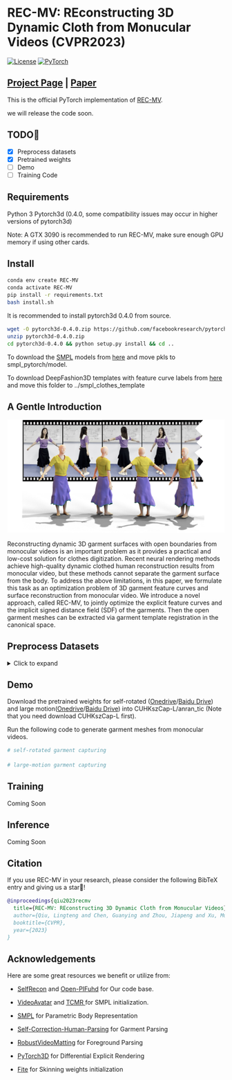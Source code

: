 # REC-MV: REconstructing 3D Dynamic Cloth from Monucular Videos (CVPR2023)

[![License](https://img.shields.io/badge/License-Apache_2.0-blue.svg)](https://opensource.org/licenses/Apache-2.0) 
<a href="https://pytorch.org/get-started/locally/"><img alt="PyTorch" src="https://img.shields.io/badge/PyTorch-ee4c2c?logo=pytorch&logoColor=white"></a>

## [Project Page](https://lingtengqiu.github.io/2023/REC-MV/) | [Paper](https://lingtengqiu.github.io/2023/REC-MV/) 

This is the official PyTorch implementation of [REC-MV](https://lingtengqiu.github.io/2023/REC-MV/).

we will release the code soon.

## TODO:triangular_flag_on_post:

- [x] Preprocess datasets
- [x] Pretrained weights
- [ ] Demo
- [ ] Training Code

## Requirements

Python 3
Pytorch3d (0.4.0, some compatibility issues may occur in higher versions of pytorch3d)

Note: A GTX 3090 is recommended to run REC-MV, make sure enough GPU memory if using other cards.

## Install
```bash
conda env create REC-MV
conda activate REC-MV
pip install -r requirements.txt
bash install.sh
```

It is recommended to install pytorch3d 0.4.0 from source.

```bash
wget -O pytorch3d-0.4.0.zip https://github.com/facebookresearch/pytorch3d/archive/refs/tags/v0.4.0.zip
unzip pytorch3d-0.4.0.zip
cd pytorch3d-0.4.0 && python setup.py install && cd ..
```

To download the [SMPL](https://smpl.is.tue.mpg.de/) models from [here](https://mailustceducn-my.sharepoint.com/:f:/g/personal/jby1993_mail_ustc_edu_cn/EqosuuD2slZCuZeVI2h4RiABguiaB4HkUBusnn_0qEhWjQ?e=c6r4KS) and move pkls to smpl_pytorch/model.

To download DeepFashion3D templates with feature curve labels from [here](https://cuhko365-my.sharepoint.com/:u:/g/personal/220019047_link_cuhk_edu_cn/EV_AEn_SO0FBuMQUClRCR3IB0FMiOQQgHaCb-cKpUgKjow?e=bnyFyi) and  move this folder to ../smpl_clothes_template



## A Gentle Introduction

![](./figs/teaser.png)

Reconstructing dynamic 3D garment surfaces with open boundaries from monocular videos is an important problem as it provides a practical and low-cost solution for clothes digitization. Recent neural rendering methods achieve high-quality dynamic clothed human reconstruction results from monocular video, but these methods cannot separate the garment surface from the body. To address the above limitations, in this paper, we formulate this task as an optimization problem of 3D garment feature curves and surface reconstruction from monocular video. We introduce a novel approach, called REC-MV, to jointly optimize the explicit feature curves and the implicit signed distance field (SDF) of the garments. Then the open garment meshes can be extracted via garment template registration in the canonical space. 



## Preprocess Datasets

<details>
<summary> Click to expand </summary>

#### SMPL Prediction

The preprocessing of  dataset is described here. If you want to optimize your own data, you can run [VideoAvatar](https://graphics.tu-bs.de/people-snapshot) or [TCMR ](https://github.com/hongsukchoi/TCMR_RELEASE)to get the initial SMPL estimation. Surely,  you can use your own SMPL initialization and normal prediction method then use REC-MV to reconstruct.

#### Normal map Prediction

To enable our normal optimization, you have to install [PIFuHD](https://shunsukesaito.github.io/PIFuHD/) and [Lightweight Openpose](https://github.com/Daniil-Osokin/lightweight-human-pose-estimation.pytorch) in your $ROOT1 and $ROOT2 first. Then copy generate_normals.py and generate_boxs.py to $ROOT1 and $ROOT2 seperately, and run the following code to extract normals before running REC-MV:

```bash
cd $ROOT2
python generate_boxs.py --data $ROOT/video-category/imgs
cd $ROOT1
python generate_normals.py --imgpath $ROOT/video-category/imgs
```

#### Parsing Foreground  Mask

We utilize a awesome [RobustVideoMatting](https://github.com/PeterL1n/RobustVideoMatting) to parsing human mask from monocular Videos.

#### Parsing Garment Semantic label.

[Self-Correction-Human-Parsing](https://github.com/GoGoDuck912/Self-Correction-Human-Parsing) is employed to segment garment labels. Note that we find **ATR** pretrained weight is better than other checkpoints, so we suggest you to load the **ATR** checkpoint.

#### Initialized Voxel Skinning Weights.

To better model skirts or dresses skinning weights, we apply [fite](https://github.com/jsnln/fite) to diffuse skinning weights into the whole voxel space. Specifically, we initialized skinning weights as the step1 said([Link](https://github.com/jsnln/fite))

The following commands give you an example to obtain PeopleSnapshot diffused skinning weights.

```bash
#!/bin/bash
#! example for processing people snapshot
# name_list=( female-3-casual female-3-sport female-4-casual female-6-plaza female-7-plaza )
name_list=( male-2-casual )
for name in ${name_list[@]}; do
    python -m step1_diffused_skinning.compute_diffused_skinning --config configs/step1/${name}.yaml
done

# clean tmp files
rm -rf ./data_tmp_constraints/*
rm -rf ./data_tmp_skinning_grid/*
```

#### Preprocess Datasets from Ours.

We provide links to the datas we have already processed

##### OneDrive

- [PeopleSnapshot](https://cuhko365-my.sharepoint.com/:u:/g/personal/220019047_link_cuhk_edu_cn/EYS0ivryIX1MnZtBbs8u_ccBHFFUjZQQpsO9WMWy665R1A?e=LWbXTD)
- [CUHKszCap-A](https://cuhko365-my.sharepoint.com/:u:/g/personal/220019047_link_cuhk_edu_cn/EaDhqIkcY5lEhIi5U9f-yqEB_MGv78TWtFycWxc_uSPL6g?e=6NQntH)
- [CUHKszCap-L](https://cuhko365-my.sharepoint.com/:u:/g/personal/220019047_link_cuhk_edu_cn/EaVVeJlkwmVPlRLAgb3-_KQBQviHrTAp9txR-HBgynxZIQ?e=48v5eQ)

##### Baidu Drive

- [PeopleSnapshot](https://pan.baidu.com/s/1QqBPWok-RDmQ_ZbJpqnJMQ?pwd=whdm)
- [CUHKszCap-A](https://pan.baidu.com/s/1XX0bZyPG2Hci-ynA31mcKw?pwd=grx5) 
- [CUHKszCap-L](https://pan.baidu.com/s/1gwMfqLyrRxdk8ru02gG9nQ?pwd=e0as)

The dataset folder is like the following example:

```bash
xxx_tic/
├── xxx_tic_diffused -> /data4/lingtengqiu/REC-MV/CUHKszCAP/xxx_tic_diffused/
├── xxx_tic_large_pose -> /data4/lingtengqiu/REC-MV/CUHKszCAP/xxx_tic_large_pose/
├── xxx_tic_tcmr_output.pkl
├── camera.npz
├── diffused_skinning_weights.npy
├── featurelines -> ../featurelines/xxx_tic
├── imgs
│   ├── 000000.jpg
│   ├── 000000_rect.txt
│   ├── 000001.jpg
│   ├── 000001_rect.txt
├── mask2fl
│   ├── 000000.json
│   ├── 000015.json
├── masks
│   ├── 000000.png
│   ├── 000001.png
├── normals
│   ├── 000000.png
│   ├── 000001.png
├── parsing_SCH_ATR
│   ├── 000000.npy
│   ├── 000000.png
│   ├── mask_parsing_000000.npy
├── result
│   ├── config.conf
│   └── debug
└── smpl_rec.npz
```

#### Preprocess your Dataset

The following commands give you a guidance to process your videos.

```bash
# An example to guide you to process your videos. Assuming you video data putted into folder, namely female_large_pose.
# and processed data folder denoted as female_large_pose_process_new.


# 1.data prepare
# e.g. openpose detection
bash ./scripts/openpose_predict.sh ./female_large_pose/${video-name}/ ./female_large_pose/${video-name}/joints2d
# parsing human mask
# parsing a human mask by RobustVideoMatting
# >>>>> https://github.com/PeterL1n/RobustVideoMatting
#e.g.
bash ./scripts/matting_video.sh 2 ./female_large_pose/${video-name}/imgs/ ./female_large_pose/${video-name}/body_masks ./female_large_pose/${video-name}/masks
# e.g. resize images to  [1080, 1080]

bash ./scripts/resize_video_imgs.sh ${video-name}
# video-avatar predict smpl results
# path: ~/cvpr2023/REC-MV/lib/videoavatars
# e.g.
bash ./scripts/build_large_pose.sh ${video-name}

# process videoavatar data to current datasets
python tools/people_aposefemale_process.py --root ~/cvpr2023/REC-MV/lib/videoavatars/datasets/${video-name}/ --save_root ./female_large_pose_process_new/${video-name}/

# prdice bbox
cd lib/lightweight-human-pose-estimation.pytorch/
python generate_boxs.py --data ./female_large_pose_process_new/${video-name}/imgs/
# predict normal map from pifuhd
cd -
cd lib/pifuhd/
python ./generate_normals.py --imgpath ./female_large_pose_process_new/${video-name}/imgs/
# predict TCMR, joints to optimize beta at the begining
bash ./scripts/get_smpl_from_video.sh ./$raw_video.mp4$ ${gpu_id}

#2. parsing garment mask
# detect or label 2d curve points from the key frames.
# e.g.
bash ./scripts/parsing_mask.sh 0 ./configs/female_large_pose_process_new/${video-name}.conf ./female_large_pose_process_new/${video-name}/
# parsing fl from two key points
python ./tools/parsing_mask_to_fl.py --parsing_type ATR  --input_path ./female_large_pose_process_new/${video-name}/ --output_path ./female_large_pose_process_new/${video-name}/mask2fl

#3. training
bash ./scripts/female_large_pose_process_new/${video-name}.sh ${gpu_id} ${save_folder} ${wandb_logger_name}
```

</details>

## Demo

Download the pretrained weights for self-rotated ([Onedrive](https://cuhko365-my.sharepoint.com/:u:/g/personal/220019047_link_cuhk_edu_cn/ERljbd3r5VhMiA8aMXmVexsBgfoAEedwtHaBNVHZuDS-eA?e=QKatmf)/[Baidu Drive](https://pan.baidu.com/s/1zZU59VXmEBWiVkl55SYisA?pwd=8rhv))  and large motion([Onedrive](https://cuhko365-my.sharepoint.com/:u:/g/personal/220019047_link_cuhk_edu_cn/EZep5m5fYvNHqPRxWtwmwEYBd6qxZDstHp8y-b8ZQTwJrQ?e=dsbmyl)/[Baidu Drive](https://pan.baidu.com/s/1psux5iY6vhz6kVtvz6exmQ?pwd=wh0o)) into CUHKszCap-L/anran_tic (Note that you need download CUHKszCap-L first).

Run the following code to generate  garment meshes from monocular videos.

```bash
# self-rotated garment capturing

# large-motion garment capturing

```

## Training

Coming Soon

## Inference

Coming Soon


## Citation

If you use REC-MV in your research, please consider the following BibTeX entry and giving us a star🌟!

```BibTeX
@inproceedings{qiu2023recmv
  title={REC-MV: REconstructing 3D Dynamic Cloth from Monucular Videos},
  author={Qiu, Lingteng and Chen, Guanying and Zhou, Jiapeng and Xu, Mutian and Wang, Junle, and Han, Xiaoguang},
  booktitle={CVPR},
  year={2023}
}
```

## Acknowledgements

Here are some great resources we benefit or utilize from:

- [SelfRecon](https://github.com/jby1993/SelfReconCode) and [Open-PIFuhd](https://github.com/lingtengqiu/Open-PIFuhd) for Our code base.

- [VideoAvatar](https://graphics.tu-bs.de/people-snapshot) and [TCMR ](https://github.com/hongsukchoi/TCMR_RELEASE) for SMPL initialization.
- [SMPL](https://smpl.is.tue.mpg.de/) for Parametric Body Representation
- [Self-Correction-Human-Parsing](https://github.com/GoGoDuck912/Self-Correction-Human-Parsing) for Garment Parsing
- [RobustVideoMatting](https://github.com/PeterL1n/RobustVideoMatting) for Foreground Parsing
- [PyTorch3D](https://github.com/facebookresearch/pytorch3d) for Differential Explicit Rendering
- [Fite](https://github.com/jsnln/fite) for Skinning weights initialization

 
